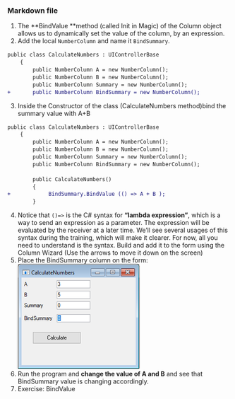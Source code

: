 ﻿### Markdown file
1.	The **BindValue **method (called Init in Magic) of the Column object allows us to dynamically set the value of the column, by an expression.
2.	Add the local `NumberColumn` and name it `BindSummary`.
```diff
public class CalculateNumbers : UIControllerBase
    {
        public NumberColumn A = new NumberColumn();
        public NumberColumn B = new NumberColumn();
        public NumberColumn Summary = new NumberColumn();
+       public NumberColumn BindSummary = new NumberColumn();
```
3.	Inside the Constructor of the class (CalculateNumbers method)bind the summary value with A+B
```diff
public class CalculateNumbers : UIControllerBase
    {
        public NumberColumn A = new NumberColumn();
        public NumberColumn B = new NumberColumn();
        public NumberColumn Summary = new NumberColumn();
        public NumberColumn BindSummary = new NumberColumn();
        
        public CalculateNumbers()
        {
+            BindSummary.BindValue (() => A + B ); 
        }
```

4.	Notice that `()=>` is the C# syntax for **“lambda expression”**, which is a way to send an expression as a parameter. The expression will be evaluated by the receiver at a later time. We’ll see several usages of this syntax during the training, which will make it clearer. For now, all you need to understand is the syntax.
Build and add it to the form using the Column Wizard (Use the arrows to move it down on the screen)
5.	Place the BindSummary column on the form: 
![Bind Value](Bind_Value.png)
6.	Run the program and **change the value of A and B** and see that BindSummary value is changing accordingly. 
7.	Exercise: BindValue

